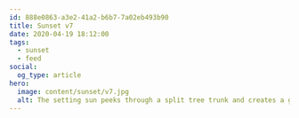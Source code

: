 ```yaml
---
id: 888e0863-a3e2-41a2-b6b7-7a02eb493b90
title: Sunset v7
date: 2020-04-19 18:12:00
tags:
  - sunset
  - feed
social:
  og_type: article
hero:
  image: content/sunset/v7.jpg
  alt: The setting sun peeks through a split tree trunk and creates a golden flare. In the foreground a dark field.
---
```

